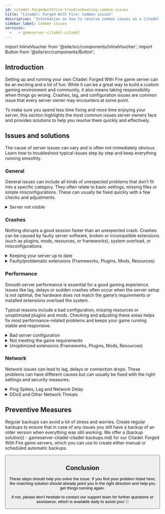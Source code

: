 ```yaml
---
id: citadel-forgedwithfire-troubleshooting-common-issues
title: "Citadel: Forged With Fire: Common issues"
description: "Information on how to resolve common issues on a Citadel: Forged With Fire server from ZAP-Hosting - ZAP-Hosting.com documentation"
sidebar_label: Common issues
services:
  -   - gameserver-citadel-citadel
---
```


import InlineVoucher from '@site/src/components/InlineVoucher';
import Button from '@site/src/components/Button';

## Introduction

Setting up and running your own Citadel: Forged With Fire game server can be an exciting and a lot of fun. While it can be a great way to build a custom gaming environment and community, it also means taking responsibility when things go wrong. Crashes, lag, and configuration issues are common issue that every server owner may encounters at some point.

To make sure you spend less time fixing and more time enjoying your server, this section highlights the most common issues server owners face and provides solutions to help you resolve them quickly and effectively.


<InlineVoucher />



## Issues and solutions

The cause of server issues can vary and is often not immediately obvious. Learn how to troubleshoot typical issues step by step and keep everything running smoothly.

### General
General issues can include all kinds of unexpected problems that don’t fit into a specific category. They often relate to basic settings, missing files or simple misconfigurations. These can usually be fixed quickly with a few checks and adjustments.

<details>
  <summary>Server not visible</summary>

A lack of visibility of the server can occur if the initialization was not completed successfully. This may for example be due to a faulty configuration or corrupted files. Further information can usually be traced in the server console or log files. Apart from this, it should be ensured that no incorrect filter settings are used in the server list, which would ensure that the server is not displayed.

</details>


### Crashes

Nothing disrupts a good session faster than an unexpected crash. Crashes can be caused by faulty server software, broken or incompatible extensions (such as plugins, mods, resources, or frameworks), system overload, or misconfigurations. 

<details>
  <summary>Keeping your server up to date</summary>

Running your game server on the latest version is essential for stability, security, and compatibility. Game updates, framework changes, or modifications to third-party tools can lead to serious issues if your server version is outdated.

An outdated game server may experience crashes, unexpected behavior, or even fail to start entirely.

![img](https://screensaver01.zap-hosting.com/index.php/s/JXLHyHeMJqErHLJ/preview)


</details>

<details>
  <summary>Faulty/problematic extensions (Frameworks, Plugins, Mods, Resources)</summary>

Crashes can often be caused by faulty or outdated extensions. Whether it’s a framework, plugin, mod or resource, problems can arise if an extension is not compatible with the latest game version or contains bugs in its code.

This may lead to unexpected server crashes, freezes or errors, especially when several problematic extensions interact. If you suspect that an extension is the cause, try disabling it temporarily and check if your server stays stable without it. This is a simple way to identify which extension is creating issues.

Make sure that all extensions you use are up to date, actively maintained and tested for compatibility with the current version of your game to avoid crashes and downtime.

To isolate the root cause of crash issues, it's often helpful to disable additional content temporarily. Start with a minimal setup and check whether the problem persists. If the issue disappears, gradually reintroduce extensions, mods, or resources one by one testing after each step. This incremental approach helps identify the specific element causing trouble. This method not only narrows down potential culprits efficiently but also ensures your troubleshooting is based on evidence rather than assumptions.

</details>

### Performance

Smooth server performance is essential for a good gaming experience. Issues like lag, delays or sudden crashes often occur when the server setup is not optimal, the hardware does not match the game’s requirements or installed extensions overload the system.

Typical reasons include a bad configuration, missing resources or unoptimized plugins and mods. Checking and adjusting these areas helps fix most performance-related problems and keeps your game running stable and responsive.

<details>
  <summary>Bad server configuration</summary>

Incorrect or poorly adjusted server settings can lead to higher resource usage and cause performance problems like lag or stuttering. Make sure your configuration values match the recommended settings for your game and server size. Review and adjust them if needed to keep your server running as efficiently as possible.

You can change your configuration through the available settings in the **Settings** section  or directly in the configuration files under **Configs** of your web interface.

</details>

<details>
  <summary>Not meeting the game requirements</summary>

To ensure your game server runs smoothly and reliably, it is essential to choose a configuration that matches the needs of your planned project. Requirements can vary greatly depending on the game, the use of extensions such as mods, plugins, or resources, and the expected number of players.

ZAP-Hosting provides a recommended minimum configuration during the ordering process. These suggestions are based on typical use cases and are designed to help you avoid common performance issues such as lag, crashes, or long loading times.

![img](https://screensaver01.zap-hosting.com/index.php/s/87ADJdwNAXxXxdk/preview)

Please make sure to follow these recommendations or scale up if needed to ensure optimal stability and the best possible experience for you and your players. This is a minimum recommendation. 

Depending on the scope of your project and the amount of additional content, the required resources may already be higher from the start or increase over time. In such cases, upgrading your game server package is a straightforward way to ensure continued performance and stability.

</details>

<details>
  <summary>Unoptimized extensions (Frameworks, Plugins, Mods, Resources)</summary>

Not all extensions are created with performance in mind. Whether it's a framework, plugin, mod, or resource, poor implementation can lead to significant performance issues on your server. In many cases, the intended functionality may work but the way it's executed is inefficient, overly complex or causes unnecessary load on server resources.

This can result in high CPU usage, memory leaks, lag, or even crashes, especially when multiple unoptimized components interact. Always ensure that extensions are actively maintained, well-documented, and tested for performance. When in doubt, consult community feedback or monitor server performance to identify problematic elements.

To isolate the root cause of performance issues, it's often helpful to disable additional content temporarily. Start with a minimal setup and check whether the problem persists. If the issue disappears, gradually reintroduce extensions, mods, or resources one by one testing after each step. This incremental approach helps identify the specific element causing trouble, whether it's a conflict, memory leak, or excessive resource usage.

This method not only narrows down potential culprits efficiently but also ensures your troubleshooting is based on evidence rather than assumptions.

</details>



### Network
Network issues can lead to lag, delays or connection drops. These problems can have different causes but can usually be fixed with the right settings and security measures.

<details>
  <summary>Ping Spikes, Lag and Network Delay</summary>

Ping spikes, lag, and network delays are usually the result of limited server resources, such as insufficient CPU power, RAM, or bandwidth.

They can also occur when the server is overloaded by a high player count or resource-intensive scripts and plugins. Network related issues like poor routing, external overloading, or hosting the server far from the player base can further increase latency. 

Additionally, background processes, unstable internet connections, packet loss, and outdated or misconfigured server software can all contribute to noticeable performance problems during gameplay.

If you're experiencing lag or high ping on your server, there are a few simple steps you can take to improve performance. First, make sure your server meets or exceeds the recommended specifications for your game and project. Choosing a server location close to your player base can also help reduce latency.

If you suspect that routing problems or external network issues are causing delays, don’t hesitate to contact our support team. They will help you analyze the situation and find the best possible solution.


</details>

<details>
  <summary>DDoS and Other Network Threats</summary>

Game servers can occasionally become targets of malicious network activity, most notably Distributed Denial of Service (DDoS) attacks. These attacks flood the server with excessive traffic, causing lag, connection loss, or even complete downtime. In other cases, attackers may attempt to exploit network vulnerabilities or disrupt server stability through repeated connection attempts or unusual data patterns.

While most of these threats are beyond the control of the average user, ZAP-Hosting provides built-in protection and mitigation systems to shield your server from common and advanced attacks. If you suspect your server is being targeted which causes any issues, contact our support team for assistance and further guidance.

</details>






## Preventive Measures 

Regular backups can avoid a lot of stress and worries. Create regular backups to ensure that in case of any issues you still have a backup of an older version when everything was still working. We offer a [backup solution](  - gameserver-citadel-citadel-backups.md) for our Citadel: Forged With Fire game servers, which you can use to create either manual or scheduled automatic backups. 



<Button label="Access ZAP-Storage" link="https://zap-hosting.com/en/customer/home/storage/" block/>






## Conclusion

These steps should help you solve the issue. If you find your problem listed here, the matching solution should already point you in the right direction and help you get things running again. 

If not, please don't hesitate to contact our support team for further questions or assistance, which is available daily to assist you! 🙂
